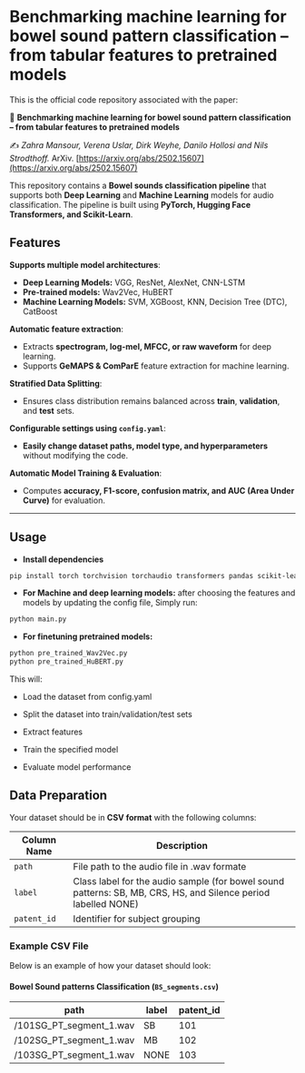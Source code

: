# Benchmarking machine learning for bowel sound pattern classification – from tabular features to pretrained models

This is the official code repository associated with the paper:

📄 **Benchmarking machine learning for bowel sound pattern classification – from tabular features to pretrained models**

✍️ *Zahra Mansour, Verena Uslar, Dirk Weyhe, Danilo Hollosi and Nils Strodthoff.*
ArXiv. [https://arxiv.org/abs/2502.15607](https://arxiv.org/abs/2502.15607)

This repository contains a **Bowel sounds classification pipeline** that supports both **Deep Learning** and **Machine Learning** models for audio classification. The pipeline is built using **PyTorch, Hugging Face Transformers, and Scikit-Learn**.


##  **Features**
 **Supports multiple model architectures**:
   - **Deep Learning Models:** VGG, ResNet, AlexNet, CNN-LSTM
   - **Pre-trained models:** Wav2Vec, HuBERT
   - **Machine Learning Models:** SVM, XGBoost, KNN, Decision Tree (DTC), CatBoost

 **Automatic feature extraction**:
   - Extracts **spectrogram, log-mel, MFCC, or raw waveform** for deep learning.
   - Supports **GeMAPS & ComParE** feature extraction for machine learning.

 **Stratified Data Splitting**:
   - Ensures class distribution remains balanced across **train**, **validation**, and **test** sets.

 **Configurable settings using `config.yaml`**:
   - **Easily change dataset paths, model type, and hyperparameters** without modifying the code.

 **Automatic Model Training & Evaluation**:
   - Computes **accuracy, F1-score, confusion matrix, and AUC (Area Under Curve)** for evaluation.

---

## **Usage**
- **Install dependencies** 
```sh
pip install torch torchvision torchaudio transformers pandas scikit-learn pyyaml
```
- **For Machine and deep learning models:** after choosing the features and models by updating the config file, Simply run:
```sh
python main.py
```
- **For finetuning pretrained models:**
```sh
python pre_trained_Wav2Vec.py
python pre_trained_HuBERT.py
```
This will:
- Load the dataset from config.yaml
- Split the dataset into train/validation/test sets

- Extract features
- Train the specified model
- Evaluate model performance

## **Data Preparation**

Your dataset should be in **CSV format** with the following columns:

| Column Name  | Description |
|-------------|------------|
| `path`      | File path to the audio file in .wav formate |
| `label`     | Class label for the audio sample (for bowel sound patterns: SB, MB, CRS, HS, and Silence period labelled NONE) |
| `patent_id` | Identifier for subject grouping  |

### **Example CSV File**
Below is an example of how your dataset should look:

#### **Bowel Sound patterns Classification (`BS_segments.csv`)**
| path         | label  | patent_id |
|-------------|--------|-----------|
| /101SG_PT_segment_1.wav | SB| 101 |
| /102SG_PT_segment_1.wav | MB | 102 |
| /103SG_PT_segment_1.wav| NONE | 103 |
